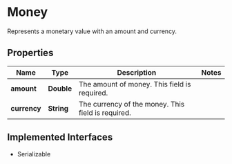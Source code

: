 

# Money

Represents a monetary value with an amount and currency.

## Properties

| Name | Type | Description | Notes |
|------------ | ------------- | ------------- | -------------|
|**amount** | **Double** | The amount of money. This field is required. |  |
|**currency** | **String** | The currency of the money. This field is required. |  |


## Implemented Interfaces

* Serializable

